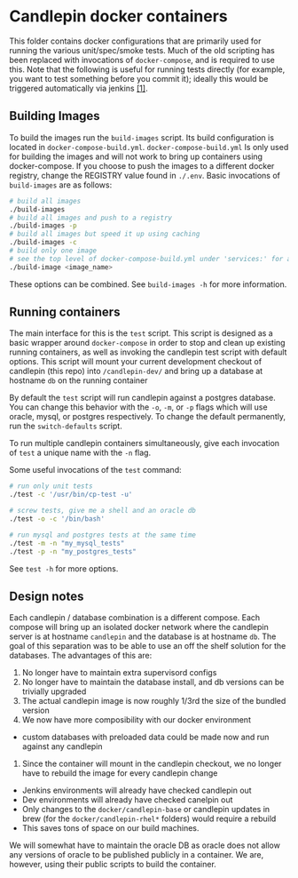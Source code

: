 # Candlepin docker containers
This folder contains docker configurations that are primarily used for running the various unit/spec/smoke tests.
Much of the old scripting has been replaced with invocations of `docker-compose`, and is required to use this. Note that
the following is useful for running tests directly (for example, you want to test something before you commit it);
ideally this would be triggered automatically via jenkins [[1]](https://github.com/candlepin/candlepin-jobs).

## Building Images
To build the images run the `build-images` script.  Its build configuration is located in `docker-compose-build.yml`.
`docker-compose-build.yml`  Is only used for building the images and will not work to bring up containers using docker-compose.
If you choose to push the images to a different docker registry, change the REGISTRY value found in `./.env`.
Basic invocations of `build-images` are as follows:

```sh
# build all images
./build-images
# build all images and push to a registry
./build-images -p
# build all images but speed it up using caching
./build-images -c
# build only one image
# see the top level of docker-compose-build.yml under 'services:' for a list of image names
./build-image <image_name>
```
These options can be combined.  See `build-images -h` for more information.

## Running containers
The main interface for this is the `test` script.  This script is designed as a basic wrapper around `docker-compose`
in order to stop and clean up existing running containers, as well as invoking the candlepin test script with default
options.  This script will mount your current development checkout of candlepin (this repo) into `/candlepin-dev/`
and bring up a database at hostname `db` on the running container

By default the `test` script will run candlepin against a postgres database.  You can change this behavior with the
`-o`, `-m`, or `-p` flags which will use oracle, mysql, or postgres respectively. To change the default permanently,
run the `switch-defaults` script.

To run multiple candlepin containers simultaneously, give each invocation of `test` a unique name with the `-n` flag.

Some useful invocations of the `test` command:

```sh
# run only unit tests
./test -c '/usr/bin/cp-test -u'

# screw tests, give me a shell and an oracle db
./test -o -c '/bin/bash'

# run mysql and postgres tests at the same time
./test -m -n "my_mysql_tests"
./test -p -n "my_postgres_tests"
```

See `test -h` for more options.

## Design notes
Each candlepin / database combination is a different compose.  Each compose will bring up an isolated docker network where
the candlepin server is at hostname `candlepin` and the database is at hostname `db`.  The goal of this separation was to
be able to use an off the shelf solution for the databases. The advantages of this are:

1. No longer have to maintain extra supervisord configs
1. No longer have to maintain the database install, and db versions can be trivially upgraded
1. The actual candlepin image is now roughly 1/3rd the size of the bundled version
1. We now have more composibility with our docker environment
  * custom databases with preloaded data could be made now and run against any candlepin
1. Since the container will mount in the candlepin checkout, we no longer have to rebuild the image for every candlepin change
  * Jenkins environments will already have checked candlepin out
  * Dev environments will already have checked canelpin out
  * Only changes to the `docker/candlepin-base` or candlepin updates in brew (for the `docker/candlepin-rhel*` folders) would require a rebuild
  * This saves tons of space on our build machines.

We will somewhat have to maintain the oracle DB as oracle does not allow any versions of oracle to be published publicly in a container.
We are, however, using their public scripts to build the container.
